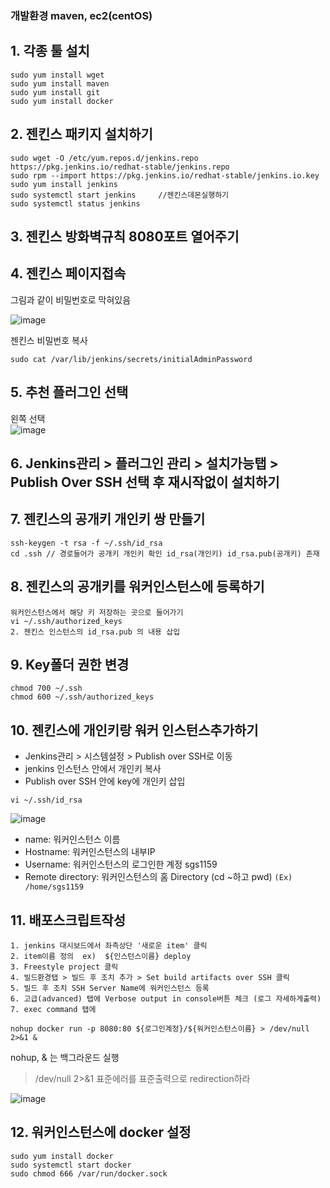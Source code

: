 ### 개발환경 maven, ec2(centOS)

## 1. 각종 툴 설치
```
sudo yum install wget
sudo yum install maven
sudo yum install git
sudo yum install docker

```

## 2. 젠킨스 패키지 설치하기
```
sudo wget -O /etc/yum.repos.d/jenkins.repo https://pkg.jenkins.io/redhat-stable/jenkins.repo
sudo rpm --import https://pkg.jenkins.io/redhat-stable/jenkins.io.key
sudo yum install jenkins
sudo systemctl start jenkins     //젠킨스데몬실행하기
sudo systemctl status jenkins
```


## 3. 젠킨스 방화벽규칙 8080포트 열어주기
## 4. 젠킨스 페이지접속
그림과 같이 비밀번호로 막혀있음  

![image](https://user-images.githubusercontent.com/46700734/185799833-b078558c-a9d1-4f60-baef-0eab5779b897.png)

젠킨스 비밀번호 복사
```
sudo cat /var/lib/jenkins/secrets/initialAdminPassword
```

## 5. 추천 플러그인 선택
왼쪽 선택  
![image](https://user-images.githubusercontent.com/46700734/185799928-dba8f695-e70a-4edb-a9ab-04a7fcac069c.png)


## 6. Jenkins관리 > 플러그인 관리 > 설치가능탭 > Publish Over SSH 선택 후 재시작없이 설치하기 

## 7. 젠킨스의 공개키 개인키 쌍 만들기
```
ssh-keygen -t rsa -f ~/.ssh/id_rsa
cd .ssh // 경로들어가 공개키 개인키 확인 id_rsa(개인키) id_rsa.pub(공개키) 존재

```
## 8. 젠킨스의 공개키를 워커인스턴스에 등록하기
```
워커인스턴스에서 해당 키 저장하는 곳으로 들어가기
vi ~/.ssh/authorized_keys
2. 젠킨스 인스턴스의 id_rsa.pub 의 내용 삽입
```

## 9. Key폴더 권한 변경
```
chmod 700 ~/.ssh
chmod 600 ~/.ssh/authorized_keys
```

## 10. 젠킨스에 개인키랑 워커 인스턴스추가하기 
* Jenkins관리 > 시스템설정 > Publish over SSH로 이동
* jenkins 인스턴스 안에서 개인키 복사
* Publish over SSH 안에 key에 개인키 삽입
```
vi ~/.ssh/id_rsa 
```

![image](https://user-images.githubusercontent.com/46700734/185800661-2b59705d-7a72-4e30-93cc-d79d25808d1d.png)

* name: 워커인스턴스 이름
* Hostname: 워커인스턴스의 내부IP
* Username: 워커인스턴스의 로그인한 계정 sgs1159
* Remote directory: 워커인스턴스의 홈 Directory (cd ~하고 pwd) ```(Ex) /home/sgs1159```

## 11. 배포스크립트작성
```
1. jenkins 대시보드에서 좌측상단 '새로운 item' 클릭
2. item이름 정의  ex)  ${인스턴스이름} deploy
3. Freestyle project 클릭
4. 빌드환경탭 > 빌드 후 조치 추가 > Set build artifacts over SSH 클릭
5. 빌드 후 조치 SSH Server Name에 워커인스턴스 등록
6. 고급(advanced) 탭에 Verbose output in console버튼 체크 (로그 자세하게출력)
7. exec command 탭에 
```
```
nohup docker run -p 8080:80 ${로그인계정}/${워커인스턴스이름} > /dev/null 2>&1 &
```
nohup, & 는 백그라운드 실행
> /dev/null 2>&1 표준에러를 표준출력으로 redirection하라

![image](https://user-images.githubusercontent.com/46700734/185801034-2e915573-57c5-40d8-ad7f-257923f37292.png)

## 12. 워커인스턴스에 docker 설정
```
sudo yum install docker
sudo systemctl start docker
sudo chmod 666 /var/run/docker.sock
```



